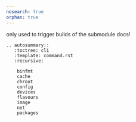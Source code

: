 ```yaml
---
nosearch: true
orphan: true
---
```


only used to trigger builds of the submodule docs!

```{eval-rst}
.. autosummary::
   :toctree: cli
   :template: command.rst
   :recursive:

    binfmt
    cache
    chroot
    config
    devices
    flavours
    image
    net
    packages
```
